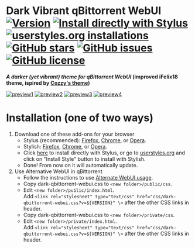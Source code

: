 # Dark Vibrant qBittorrent WebUI [![Version][version]][1] [![Install directly with Stylus][stylus]][2] [![userstyles.org installations][userstyles]][3] [![GitHub stars][stars]][4] [![GitHub issues][issues]][5] [![GitHub license][license]][6]
**_A darker (yet vibrant) theme for qBittorrent WebUI_ (improved iFelix18 theme, ispired by [Cozzy's theme])**

[![preview1][preview1]][1]
[![preview2][preview2]][1]
[![preview3][preview3]][1]
[![preview4][preview4]][1]
# Installation (one of two ways)
1. Download one of these add-ons for your browser
   * Stylus (recommended): [Firefox][7], [Chrome][8],  or [Opera][9].
   * Stylish: [Firefox][10], [Chrome][11],  or [Opera][12].
   * Click [here][2] to install directly with Stylus, or go to [userstyles.org][3] and click on "Install Style" button to install with Stylish.
   * Done! From now on it will automatically update.
2. Use Alternative WebUI in  qBittorrent
   * Follow the instructions to use [Alternate WebUI usage][13].
   * Copy dark-qbittorrent-webui.css to `<new folder>/public/css`.
   * Edit `<new folder>/public/index.html`.  
     Add `<link rel="stylesheet" type="text/css" href="css/dark-qbittorrent-webui.css?v=${VERSION}" \>` after the other CSS links in header.
   * Copy dark-qbittorrent-webui.css to `<new folder>/private/css`.
   * Edit `<new folder>/private/index.html`.       
     Add `<link rel="stylesheet" type="text/css" href="css/dark-qbittorrent-webui.css?v=${VERSION}" \>` after the other CSS links in header.  
 
[version]: https://img.shields.io/badge/version-2.1.2-ED1C24.svg?longCache=true&style=flat-square
[1]: #
[stylus]: https://img.shields.io/badge/install%20directly%20with-Stylus-00adad.svg?longCache=true&style=flat-square "Click here!"
[2]: https://raw.githubusercontent.com/ggets/Dark-Vibrant-qBittorrent-WebUI/master/dark-qbittorrent-webui.user.css
[userstyles]: https://img.shields.io/badge/dynamic/json.svg?label=userstyles.org%20installations&url=https%3A%2F%2Fwidget.userstyles.org%2Fstyles%2F261156%2Fdark-vibrant-qbittorrent-webui.json&query=total_installs&colorB=e51ced&longCache=true&style=flat-square
[3]: https://userstyles.org/styles/261156/dark-vibrant-qbittorrent-webui
[stars]: https://img.shields.io/github/stars/ggets/Dark-Vibrant-qBittorrent-WebUI.svg?longCache=true&style=flat-square
[4]: https://github.com/ggets/Dark-Vibrant-qBittorrent-WebUI/stargazers
[issues]: https://img.shields.io/github/issues/ggets/Dark-Vibrant-qBittorrent-WebUI.svg?longCache=true&style=flat-square
[5]: https://github.com/ggets/Dark-Vibrant-qBittorrent-WebUI/issues
[license]: https://img.shields.io/github/license/ggets/Dark-Vibrant-qBittorrent-WebUI.svg?longCache=true&style=flat-square
[6]: https://creativecommons.org/licenses/by-sa/4.0/
[Cozzy's theme]: https://userstyles.org/styles/152766/
[preview1]: https://user-images.githubusercontent.com/4815620/225387573-ae428e95-aa6d-4c96-9129-894c973a819b.png
[preview2]: https://user-images.githubusercontent.com/4815620/225596530-e234764e-49a7-4750-bff8-c96cfd921479.png
[preview3]: https://user-images.githubusercontent.com/4815620/225600767-1e9b1c65-29b6-4cc2-b3d4-5f6fb5789132.png
[preview4]: https://user-images.githubusercontent.com/4815620/226672809-87643878-38f8-4691-948b-6621198306e5.png


[7]: https://addons.mozilla.org/firefox/addon/styl-us/
[8]: https://chrome.google.com/webstore/detail/clngdbkpkpeebahjckkjfobafhncgmne
[9]: https://addons.opera.com/extensions/details/stylus/
[10]: https://addons.mozilla.org/firefox/addon/stylish/
[11]: https://chrome.google.com/webstore/detail/stylish-custom-themes-for/fjnbnpbmkenffdnngjfgmeleoegfcffe
[12]: https://addons.opera.com/extensions/details/stylish/
[13]: https://github.com/qbittorrent/qBittorrent/wiki/Alternate-WebUI-usage
